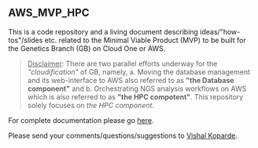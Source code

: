 ## AWS_MVP_HPC

This is a code repository and a living document describing ideas/"how-tos"/slides etc. related to the Minimal Viable Product (MVP) to be built for the Genetics Branch (GB) on Cloud One or AWS.

> <ins>Disclaimer</ins>: There are two parallel efforts underway for the _"cloudification"_ of GB, namely, a. Moving the database management and its web-interface to AWS also referred to as **"the Database component"** and b. Orchestrating NGS analysis workflows on AWS which is also referred to as **"the HPC compotent"**. This repository solely focuses on _the HPC component_.

For complete documentation please go [here](https://CCRGeneticsBranch.github.io/AWS_MVP_HPC/).

Please send your comments/questions/suggestions to [Vishal Koparde](mailto:vishal.koparde@nih.gov).